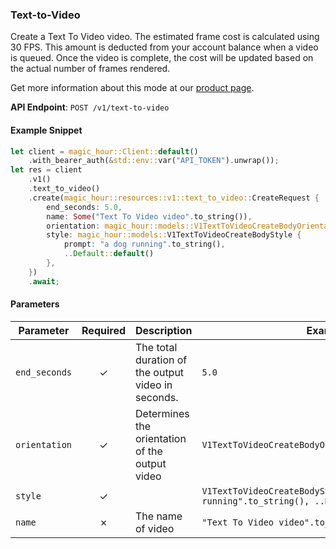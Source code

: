 
### Text-to-Video <a name="create"></a>

Create a Text To Video video. The estimated frame cost is calculated using 30 FPS. This amount is deducted from your account balance when a video is queued. Once the video is complete, the cost will be updated based on the actual number of frames rendered.
  
Get more information about this mode at our [product page](/products/text-to-video).
  

**API Endpoint**: `POST /v1/text-to-video`

#### Example Snippet

```rust
let client = magic_hour::Client::default()
    .with_bearer_auth(&std::env::var("API_TOKEN").unwrap());
let res = client
    .v1()
    .text_to_video()
    .create(magic_hour::resources::v1::text_to_video::CreateRequest {
        end_seconds: 5.0,
        name: Some("Text To Video video".to_string()),
        orientation: magic_hour::models::V1TextToVideoCreateBodyOrientationEnum::Landscape,
        style: magic_hour::models::V1TextToVideoCreateBodyStyle {
            prompt: "a dog running".to_string(),
            ..Default::default()
        },
    })
    .await;
```

#### Parameters

| Parameter | Required | Description | Example |
|-----------|:--------:|-------------|--------|
| `end_seconds` | ✓ | The total duration of the output video in seconds. | `5.0` |
| `orientation` | ✓ | Determines the orientation of the output video | `V1TextToVideoCreateBodyOrientationEnum::Landscape` |
| `style` | ✓ |  | `V1TextToVideoCreateBodyStyle {prompt: "a dog running".to_string(), ..Default::default()}` |
| `name` | ✗ | The name of video | `"Text To Video video".to_string()` |
